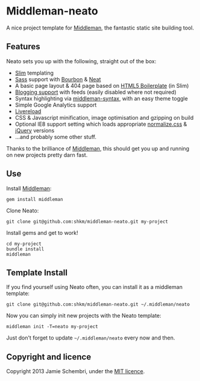 # Middleman-neato

A nice project template for [Middleman], the fantastic static site building tool.


## Features

Neato sets you up with the following, straight out of the box:

- [Slim](http://slim-lang.com/) templating
- [Sass](http://sass-lang.com/) support with [Bourbon](http://bourbon.io/) & [Neat](http://neat.bourbon.io/)
- A basic page layout & 404 page based on [HTML5 Boilerplate](http://html5boilerplate.com/) (in Slim)
- [Blogging support](https://github.com/middleman/middleman-blog) with feeds (easily disabled where not required)
- Syntax highlighting via [middleman-syntax](https://github.com/middleman/middleman-syntax), with an easy theme toggle
- Simple Google Analytics support
- [Livereload](https://github.com/middleman/middleman-livereload)
- CSS & Javascript minification, image optimisation and gzipping on build
- Optional IE8 support setting which loads appropriate [normalize.css](http://necolas.github.io/normalize.css/) & [jQuery](http://jquery.com/) versions
- …and probably some other stuff.

Thanks to the brilliance of [Middleman], this should get you up and running on new projects pretty darn fast.


## Use

Install [Middleman]:

    gem install middleman


Clone Neato:

    git clone git@github.com:shkm/middleman-neato.git my-project

Install gems and get to work!

    cd my-project
    bundle install
    middleman


## Template Install

If you find yourself using Neato often, you can install it as a middleman template:

    git clone git@github.com:shkm/middleman-neato.git ~/.middleman/neato

Now you can simply init new projects with the Neato template:

    middleman init -T=neato my-project

Just don't forget to update `~/.middleman/neato` every now and then.


## Copyright and licence

Copyright 2013 Jamie Schembri, under the [MIT licence](LICENSE).

  [middleman]: http://middlemanapp.com/


